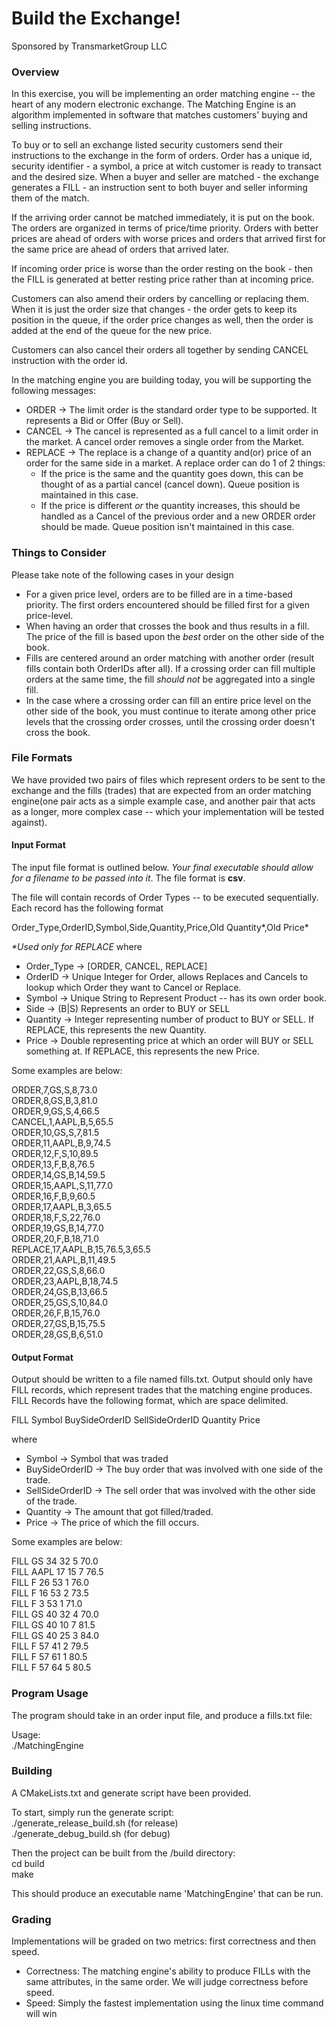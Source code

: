 
# Build the Exchange!
Sponsored by TransmarketGroup LLC

### Overview
In this exercise, you will be implementing an order matching engine -- the heart of any modern electronic exchange. The Matching Engine is an algorithm implemented in software that matches customers' buying and selling instructions. 

To buy or to sell an exchange listed security customers send their instructions to the exchange in the form of orders. Order has a unique id, security identifier - a symbol, a price at witch customer is ready to transact and the desired size. When a buyer and seller are matched - the exchange generates a FILL - an instruction sent to both buyer and seller informing them of the match. 

If the arriving order cannot be matched immediately, it is put on the book. The orders are organized in terms of price/time priority. Orders with better prices are ahead of orders with worse prices and orders that arrived first for the same price are ahead of orders that arrived later. 

If incoming order price is worse than the order resting on the book - then the FILL is generated at better resting price rather than at incoming price. 

Customers can also amend their orders by cancelling or replacing them. When it is just the order size that changes - the order gets to keep its position in the queue, if the order price changes as well, then the order is added at the end of the queue for the new price. 

Customers can also cancel their orders all together by sending CANCEL instruction with the order id.

In the matching engine you are building today, you will be supporting the following messages:

-   ORDER -> The limit order is the standard order type to be supported. It represents a Bid or Offer (Buy or Sell).
-   CANCEL -> The cancel is represented as a full cancel to a limit order in the market. A cancel order removes a single order from the Market.
-   REPLACE -> The replace is a change of a quantity and(or) price of an order for the same side in a market. A replace order can do 1 of 2 things:
    -   If the price is the same and the quantity goes down, this can be thought of as a partial cancel (cancel down). Queue position is maintained in this case.
    -   If the price is different *or* the quantity increases, this should be handled as a Cancel of the previous order and a new ORDER order should be made. Queue position isn't maintained in this case.

### Things to Consider

Please take note of the following cases in your design

-	For a given price level, orders are to be filled are in a time-based priority. The first orders encountered should be filled first for a given price-level.
-	When having an order that crosses the book and thus results in a fill. The price of the fill is based upon the *best* order on the other side of the book.
-	Fills are centered around an order matching with another order (result fills contain both OrderIDs after all). If a crossing order can fill multiple orders at the same time, the fill *should not* be aggregated into a single fill.
-	In the case where a crossing order can fill an entire price level on the other side of the book, you must continue to iterate among other price levels that the crossing order crosses, until the crossing order doesn't cross the book.

### File Formats
We have provided two pairs of files which represent orders to be sent to the exchange and the fills (trades) that are expected from an order matching engine(one pair acts as a simple example case, and another pair that acts as a longer, more complex case -- which your implementation will be tested against).  
#### Input Format
The input file format is outlined below. *Your final executable should allow for a filename to be passed into it*. The file format is **csv**.

The file will contain records of Order Types -- to be executed sequentially. Each record has the following format

Order_Type,OrderID,Symbol,Side,Quantity,Price,Old Quantity\*,Old Price\*

*\*Used only for REPLACE*
where

- Order_Type -> [ORDER, CANCEL, REPLACE]
- OrderID -> Unique Integer for Order, allows Replaces and Cancels to lookup which Order they want to Cancel or Replace.
- Symbol -> Unique String to Represent Product -- has its own order book.
- Side -> (B|S) Represents an order to BUY or SELL
- Quantity -> Integer representing number of product to BUY or SELL.  If REPLACE, this represents the new Quantity.
- Price -> Double representing price at which an order will BUY or SELL something at. If REPLACE, this represents the new Price.

Some examples are below:

ORDER,7,GS,S,8,73.0  
ORDER,8,GS,B,3,81.0  
ORDER,9,GS,S,4,66.5  
CANCEL,1,AAPL,B,5,65.5  
ORDER,10,GS,S,7,81.5  
ORDER,11,AAPL,B,9,74.5  
ORDER,12,F,S,10,89.5  
ORDER,13,F,B,8,76.5  
ORDER,14,GS,B,14,59.5  
ORDER,15,AAPL,S,11,77.0  
ORDER,16,F,B,9,60.5  
ORDER,17,AAPL,B,3,65.5  
ORDER,18,F,S,22,76.0  
ORDER,19,GS,B,14,77.0  
ORDER,20,F,B,18,71.0  
REPLACE,17,AAPL,B,15,76.5,3,65.5  
ORDER,21,AAPL,B,11,49.5  
ORDER,22,GS,S,8,66.0  
ORDER,23,AAPL,B,18,74.5  
ORDER,24,GS,B,13,66.5  
ORDER,25,GS,S,10,84.0  
ORDER,26,F,B,15,76.0  
ORDER,27,GS,B,15,75.5  
ORDER,28,GS,B,6,51.0  

#### Output Format
Output should be written to a file named fills.txt. Output should only have FILL records, which represent trades that the matching engine produces. FILL Records have the following format, which are space delimited.

FILL Symbol BuySideOrderID SellSideOrderID Quantity Price

where

-   Symbol -> Symbol that was traded
-   BuySideOrderID -> The buy order that was involved with one side of the trade.
-   SellSideOrderID -> The sell order that was involved with the other side of the trade.
-   Quantity -> The amount that got filled/traded.
-   Price -> The price of which the fill occurs.

Some examples are below:

FILL GS 34 32 5 70.0  
FILL AAPL 17 15 7 76.5  
FILL F 26 53 1 76.0  
FILL F 16 53 2 73.5  
FILL F 3 53 1 71.0  
FILL GS 40 32 4 70.0  
FILL GS 40 10 7 81.5  
FILL GS 40 25 3 84.0  
FILL F 57 41 2 79.5  
FILL F 57 61 1 80.5  
FILL F 57 64 5 80.5  

### Program Usage
The program should take in an order input file, and produce a fills.txt file:  

Usage:  
./MatchingEngine <infile>   

### Building
A CMakeLists.txt and generate script have been provided.  

To start, simply run the generate script:  
./generate_release_build.sh  (for release)  
./generate_debug_build.sh  (for debug)  

Then the project can be built from the /build directory:  
cd build  
make  

This should produce an executable name 'MatchingEngine' that can be run.

### Grading

Implementations will be graded on two metrics: first correctness and then speed.

-  Correctness: The matching engine's ability to produce FILLs with the same attributes, in the same order. We will judge correctness before speed.
-  Speed: Simply the fastest implementation using the linux time command will win

